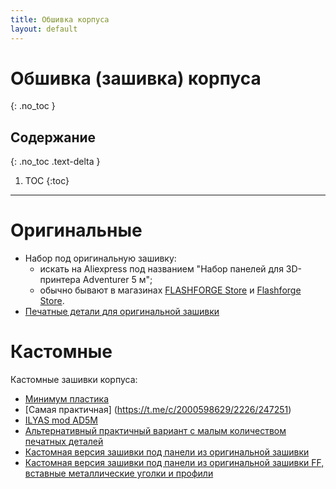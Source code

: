 ```yaml
---
title: Обшивка корпуса
layout: default
---
```


#  Обшивка (зашивка) корпуса
{: .no_toc }

## Содержание
{: .no_toc .text-delta }

1. TOC
{:toc}

---

# Оригинальные 
- Набор под оригинальную зашивку:
	- искать на Aliexpress под названием "Набор панелей для 3D-принтера Adventurer 5 м";
	- обычно бывают в магазинах [FLASHFORGE Store](https://aliexpress.ru/store/911758684) и [Flashforge Store](https://aliexpress.ru/store/323014).
- [Печатные детали для оригинальной зашивки](https://wiki.flashforge.com/en/knowledge_corner/printer-mod-and-diy)

# Кастомные
Кастомные зашивки корпуса: 
- [Минимум пластика](https://t.me/c/2000598629/41834/48331)
- [Самая практичная] (https://t.me/c/2000598629/2226/247251)
- [ILYAS mod AD5M](https://t.me/ILYAS_mod_AD5m)
- [Альтернативный практичный вариант с малым количеством печатных деталей](https://www.printables.com/model/1002724-flashforge-adventurer-5m-enclosure/files)
- [Кастомная версия зашивки под панели из оригинальной зашивки](https://www.printables.com/model/1063430-flashforge-ad5m-minimal-enclosure)
- [Кастомная версия зашивки под панели из оригинальной зашивки FF, вставные металлические уголки и профили](https://www.printables.com/model/1054835-superliminal-enclosure-for-flashforge-adventurer-5#preview.Vtrn3)